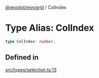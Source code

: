 [@revolist/revogrid](README.md) / ColIndex

# Type Alias: ColIndex

```ts
type ColIndex: number;
```

## Defined in

[src/types/selection.ts:13](https://github.com/revolist/revogrid/blob/4748dc40d552fad7de1d972fe2fbcf7386e67858/src/types/selection.ts#L13)
